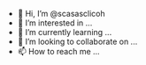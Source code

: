 - 👋 Hi, I’m @scasasclicoh
- 👀 I’m interested in ...
- 🌱 I’m currently learning ...
- 💞️ I’m looking to collaborate on ...
- 📫 How to reach me ...

<!---
scasasclicoh/scasasclicoh is a ✨ special ✨ repository because its `README.md` (this file) appears on your GitHub profile.
You can click the Preview link to take a look at your changes.
--->
